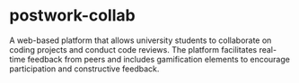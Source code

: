 # postwork-collab
A web-based platform that allows university students to collaborate on coding projects and conduct code reviews. The platform facilitates real-time feedback from peers and includes gamification elements to encourage participation and constructive feedback.
